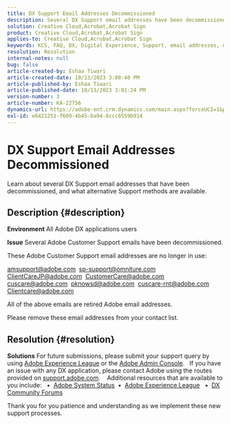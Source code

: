 ```yaml
---
title: DX Support Email Addresses Decommissioned
description: Several DX Support email addresses have been decommissioned, and alternative Support methods are available.
solution: Creative Cloud,Acrobat,Acrobat Sign
product: Creative Cloud,Acrobat,Acrobat Sign
applies-to: Creative Cloud,Acrobat,Acrobat Sign
keywords: KCS, FAQ, DX, Digital Experience, Support, email addresses, decommissioned, Adobe Creative Cloud, Adobe Acrobat, Adobe Acrobat Sign
resolution: Resolution
internal-notes: null
bug: false
article-created-by: Eshaa Tiwari
article-created-date: 10/13/2023 3:00:40 PM
article-published-by: Eshaa Tiwari
article-published-date: 10/13/2023 3:01:24 PM
version-number: 3
article-number: KA-22756
dynamics-url: https://adobe-ent.crm.dynamics.com/main.aspx?forceUCI=1&pagetype=entityrecord&etn=knowledgearticle&id=3d2fbd3e-d969-ee11-9ae7-6045bd0063aa
exl-id: e6421251-f609-4b45-ba94-8ccc8559b914
---
```

# DX Support Email Addresses Decommissioned


Learn about several DX Support email addresses that have been decommissioned, and what alternative Support methods are available.

## Description {#description}


<b>Environment</b>
 All Adobe DX applications users

<b>Issue</b>
 Several Adobe Customer Support emails have been decommissioned.

These Adobe Customer Support email addresses are no longer in use:

[amsupport@adobe.com](mailto:amsupport@adobe.com) 
[sp-support@omniture.com](mailto:sp-support@omniture.com) 
[ClientCareJP@adobe.com](mailto:ClientCareJP@adobe.com) 
[CustomerCare@adobe.com](mailto:CustomerCare@adobe.com) 
[cuscare@adobe.com](mailto:cuscare@adobe.com) 
[pknowsd@adobe.com](mailto:pknowsd@adobe.com) 
[cuscare-rnt@adobe.com](mailto:cuscare-rnt@adobe.com) 
[Clientcare@adobe.com](mailto:Clientcare@adobe.com)

All of the above emails are retired Adobe email addresses.

Please remove these email addresses from your contact list.




## Resolution {#resolution}


<b>Solutions</b>
For future submissions, please submit your support query by using [Adobe Experience League](https://experienceleague.adobe.com/?support-solution=General&amp;support-tab=home#support "https://experienceleague.adobe.com/?support-solution=General&amp;support-tab=home#support") or the [Adobe Admin Console](https://experienceleague.adobe.com/docs/customer-one/using/home.html?lang=en "https://docs.adobe.com/content/help/en/customer-one/using/home.html").
 
If you have an issue with any DX application, please contact Adobe using the routes provided on [support.adobe.com](https://helpx.adobe.com/support.html "http://support.adobe.com/").
  
Additional resources that are available to you include:
 
•  [Adobe System Status](https://status.adobe.com/ "https://status.adobe.com/") 
•  [Adobe Experience League](https://experienceleague.adobe.com/?support-solution=General#support "https://experienceleague.adobe.com/?support-solution=General#support")  
•  [DX Community Forums](https://experienceleaguecommunities.adobe.com/ "https://experienceleaguecommunities.adobe.com/")

Thank you for you patience and understanding as we implement these new support processes.
